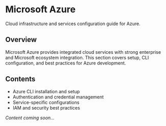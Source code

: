 # Microsoft Azure

Cloud infrastructure and services configuration guide for Azure.

## Overview

Microsoft Azure provides integrated cloud services with strong enterprise and Microsoft ecosystem integration. This section covers setup, CLI configuration, and best practices for Azure development.

## Contents

- Azure CLI installation and setup
- Authentication and credential management
- Service-specific configurations
- IAM and security best practices

*Content coming soon...*
